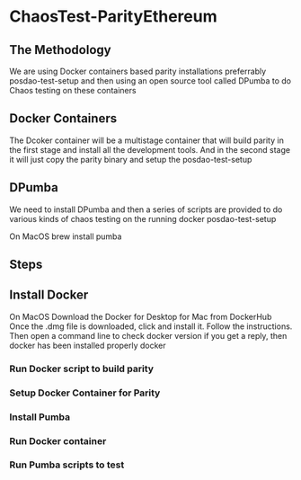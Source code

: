 # ChaosTest-ParityEthereum

## The Methodology
We are using Docker containers based parity installations preferrably posdao-test-setup and then using an open source tool called DPumba to do Chaos testing on these containers

## Docker Containers
The Dcoker container will be a multistage container that will build parity in the first stage and install all the development tools. And in the second stage it will just copy the parity binary and setup the posdao-test-setup

## DPumba
We need to install DPumba and then a series of scripts are provided to do various kinds of chaos testing on the running docker posdao-test-setup

On MacOS 
brew install pumba

## Steps

## Install Docker
On MacOS
Download the Docker for Desktop for Mac from DockerHub
Once the .dmg file is downloaded, click and install it. Follow the instructions.
Then open a command line to check
docker version
if you get a reply, then docker has been installed properly
docker 

### Run Docker script to build parity

### Setup Docker Container for Parity

### Install Pumba

### Run Docker container

### Run Pumba scripts to test
